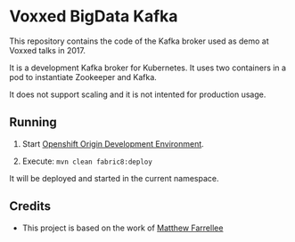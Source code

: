 # Voxxed BigData Kafka

This repository contains the code of the Kafka broker used as demo at Voxxed talks in 2017.

It is a development Kafka broker for Kubernetes. 
It uses two containers in a pod to instantiate Zookeeper and Kafka. 

It does not support scaling and it is not intented for production usage.
 
## Running

1) Start [Openshift Origin Development Environment](https://github.com/openshift/origin/blob/master/docs/cluster_up_down.md). 

2) Execute: `mvn clean fabric8:deploy`

It will be deployed and started in the current namespace.

## Credits
- This project is based on the work of [Matthew Farrellee](https://github.com/mattf)